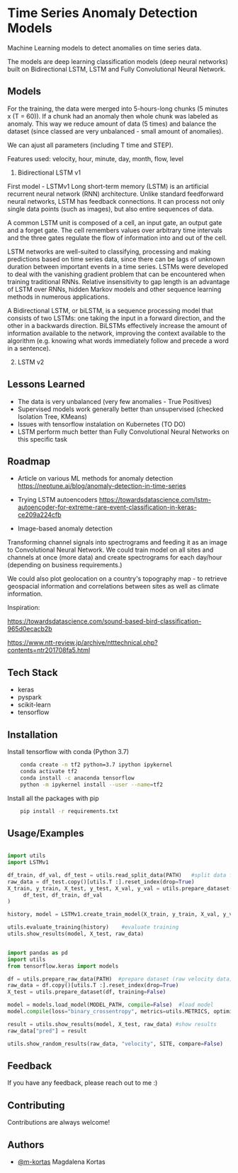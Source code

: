 
# Time Series Anomaly Detection Models

Machine Learning models to detect anomalies on time series data.

The models are deep learning classification models (deep neural networks) built on Bidirectional LSTM, LSTM and Fully Convolutional Neural Network.
       
## Models

For the training, the data were merged into 5-hours-long chunks (5 minutes x (T = 60)).
If a chunk had an anomaly then whole chunk was labeled as anomaly. 
This way we reduce amount of data (5 times) and balance the dataset 
(since classed are very unbalanced - small amount of anomalies).

We can ajust all parameters (including T time and STEP). 

Features used: velocity, hour, minute, day, month, flow, level
1. Bidirectional LSTM v1 

First model - LSTMv1
Long short-term memory (LSTM) is an artificial recurrent neural network (RNN)
architecture. Unlike standard feedforward neural networks, LSTM has 
feedback connections. It can process not only single data points 
(such as images), but also entire sequences of data.

A common LSTM unit is composed of a cell, an input gate, an output gate 
and a forget gate. The cell remembers values over arbitrary time intervals 
and the three gates regulate the flow of information into and out of the cell.

LSTM networks are well-suited to classifying, processing and making 
predictions based on time series data, since there can be lags of 
unknown duration between important events in a time series. LSTMs were 
developed to deal with the vanishing gradient problem that can be encountered 
when training traditional RNNs. Relative insensitivity to gap length is an 
advantage of LSTM over RNNs, hidden Markov models and other sequence learning 
methods in numerous applications.

A Bidirectional LSTM, or biLSTM, is a sequence processing model that 
consists of two LSTMs: one taking the input in a forward direction, 
and the other in a backwards direction. BiLSTMs effectively increase 
the amount of information available to the network, improving the context 
available to the algorithm (e.g. knowing what words immediately follow and
precede a word in a sentence).

2. LSTM v2 


## Lessons Learned

- The data is very unbalanced (very few anomalies - True Positives)
- Supervised models work generally better than unsupervised (checked Isolation Tree, KMeans)
- Issues with tensorflow instalation on Kubernetes (TO DO)
- LSTM perform much better than Fully Convolutional Neural Networks on this specific task

## Roadmap

- Article on various ML methods for anomaly detection
https://neptune.ai/blog/anomaly-detection-in-time-series


- Trying LSTM autoencoders 
https://towardsdatascience.com/lstm-autoencoder-for-extreme-rare-event-classification-in-keras-ce209a224cfb


- Image-based anomaly detection

Transforming channel signals into spectrograms and feeding it as an image to Convolutional Neural Network.
We could train model on all sites and channels at once (more data) and create spectrograms for each day/hour (depending on business requirements.)

We could also plot geolocation on a country's topography map - to retrieve geospacial information and correlations between sites as well as climate information. 

Inspiration: 

https://towardsdatascience.com/sound-based-bird-classification-965d0ecacb2b

https://www.ntt-review.jp/archive/ntttechnical.php?contents=ntr201708fa5.html

## Tech Stack

- keras
- pyspark
- scikit-learn
- tensorflow

## Installation

Install tensorflow with conda (Python 3.7)

```bash
    conda create -n tf2 python=3.7 ipython ipykernel
    conda activate tf2
    conda install -c anaconda tensorflow
    python -m ipykernel install --user --name=tf2
```

Install all the packages with pip 

```bash
    pip install -r requirements.txt
```
## Usage/Examples

```python

import utils
import LSTMv1

df_train, df_val, df_test = utils.read_split_data(PATH)   #split data for training and prepare dataset
raw_data = df_test.copy()[utils.T :].reset_index(drop=True)  
X_train, y_train, X_test, y_test, X_val, y_val = utils.prepare_dataset(
     df_test, df_train, df_val
)

history, model = LSTMv1.create_train_model(X_train, y_train, X_val, y_val)  #train model 

utils.evaluate_training(history)    #evaluate training
utils.show_results(model, X_test, raw_data)

```

```python

import pandas as pd
import utils
from tensorflow.keras import models

df = utils.prepare_raw_data(PATH)  #prepare dataset (raw velocity data)
raw_data = df.copy()[utils.T :].reset_index(drop=True)  
X_test = utils.prepare_dataset(df, training=False)

model = models.load_model(MODEL_PATH, compile=False)  #load model 
model.compile(loss="binary_crossentropy", metrics=utils.METRICS, optimizer="adam")

result = utils.show_results(model, X_test, raw_data) #show results
raw_data["pred"] = result

utils.show_random_results(raw_data, "velocity", SITE, compare=False)

```

## Feedback

If you have any feedback, please reach out to me :) 

## Contributing

Contributions are always welcome!


## Authors

- [@m-kortas](https://www.github.com/m-kortas) Magdalena Kortas

